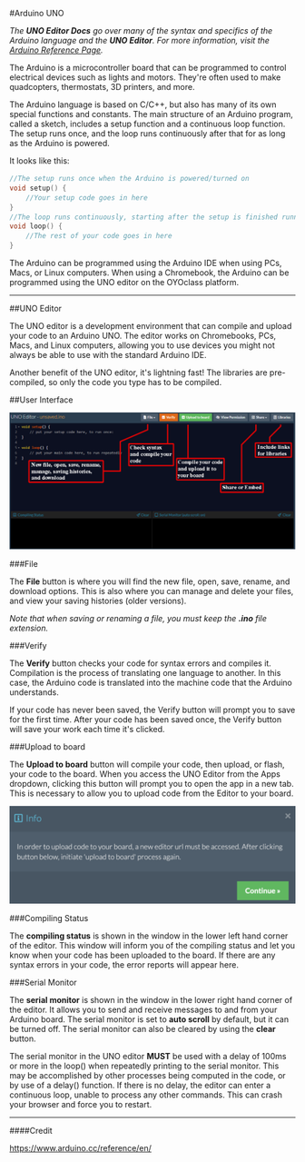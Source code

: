 <!--<div class="doc-header">Arduino UNO</div>-->

#Arduino UNO

*The **UNO Editor Docs** go over many of the syntax and specifics of the Arduino language and the **UNO Editor**. For more information, visit the [Arduino Reference Page](https://www.arduino.cc/reference/en/).*

The Arduino is a microcontroller board that can be programmed to control electrical devices such as lights and motors. They're often used to make quadcopters, thermostats, 3D printers, and more.

The Arduino language is based on C/C++, but also has many of its own special functions and constants. The main structure of an Arduino program, called a sketch, includes a setup function and a continuous loop function. The setup runs once, and the loop runs continuously after that for as long as the Arduino is powered. 

It looks like this:

```c++
//The setup runs once when the Arduino is powered/turned on
void setup() {
	//Your setup code goes in here
}
//The loop runs continuously, starting after the setup is finished running.
void loop() {
	//The rest of your code goes in here
}
```

The Arduino can be programmed using the Arduino IDE when using PCs, Macs, or Linux computers. When using a Chromebook, the Arduino can be programmed using the UNO editor on the OYOclass platform.

---

##UNO Editor
 
The UNO editor is a development environment that can compile and upload your code to an Arduino UNO. The editor works on Chromebooks, PCs, Macs, and Linux computers, allowing you to use devices you might not always be able to use with the standard Arduino IDE.

Another benefit of the UNO editor, it's lightning fast! The libraries are pre-compiled, so only the code you type has to be compiled.

##User Interface

![UNO Editor](UNO_Editor_Labeled.PNG)

###File

The **File** button is where you will find the new file, open, save, rename, and download options. This is also where you can manage and delete your files, and view your saving histories (older versions).

*Note that when saving or renaming a file, you must keep the **.ino** file extension.*

###Verify

The **Verify** button checks your code for syntax errors and compiles it. Compilation is the process of translating one language to another. In this case, the Arduino code is translated into the machine code that the Arduino understands.

If your code has never been saved, the Verify button will prompt you to save for the first time. After your code has been saved once, the Verify button will save your work each time it's clicked.

###Upload to board

The **Upload to board** button will compile your code, then upload, or flash, your code to the board. When you access the UNO Editor from the Apps dropdown, clicking this button will prompt you to open the app in a new tab. This is necessary to allow you to upload code from the Editor to your board. 

![UNO Editor New Tab Prompt](UNO_Editor_new_tab_prompt.png)

###Compiling Status

The **compiling status** is shown in the window in the lower left hand corner of the editor. This window will inform you of the compiling status and let you know when your code has been uploaded to the board. If there are any syntax errors in your code, the error reports will appear here.

###Serial Monitor

The **serial monitor** is shown in the window in the lower right hand corner of the editor. It allows you to send and receive messages to and from your Arduino board. The serial monitor is set to **auto scroll** by default, but it can be turned off. The serial monitor can also be cleared by using the **clear** button.

The serial monitor in the UNO editor **MUST** be used with a delay of 100ms or more in the loop() when repeatedly printing to the serial monitor. This may be accomplished by other processes being computed in the code, or by use of a delay() function. If there is no delay, the editor can enter a continuous loop, unable to process any other commands. This can crash your browser and force you to restart.

---

####Credit

https://www.arduino.cc/reference/en/
